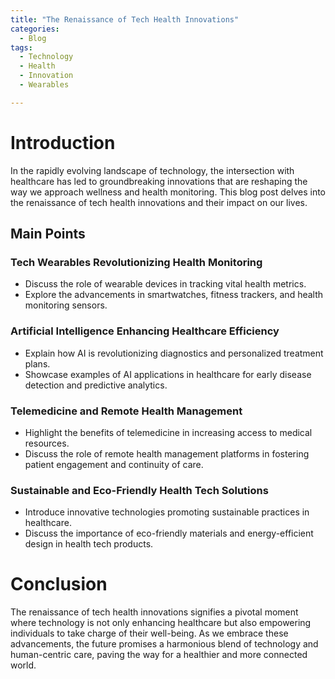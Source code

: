 ```yaml
---
title: "The Renaissance of Tech Health Innovations"
categories:
  - Blog
tags:
  - Technology
  - Health
  - Innovation
  - Wearables

---
```


# Introduction
In the rapidly evolving landscape of technology, the intersection with healthcare has led to groundbreaking innovations that are reshaping the way we approach wellness and health monitoring. This blog post delves into the renaissance of tech health innovations and their impact on our lives.

## Main Points
### Tech Wearables Revolutionizing Health Monitoring
- Discuss the role of wearable devices in tracking vital health metrics.
- Explore the advancements in smartwatches, fitness trackers, and health monitoring sensors.

### Artificial Intelligence Enhancing Healthcare Efficiency
- Explain how AI is revolutionizing diagnostics and personalized treatment plans.
- Showcase examples of AI applications in healthcare for early disease detection and predictive analytics.

### Telemedicine and Remote Health Management
- Highlight the benefits of telemedicine in increasing access to medical resources.
- Discuss the role of remote health management platforms in fostering patient engagement and continuity of care.

### Sustainable and Eco-Friendly Health Tech Solutions
- Introduce innovative technologies promoting sustainable practices in healthcare.
- Discuss the importance of eco-friendly materials and energy-efficient design in health tech products.

# Conclusion
The renaissance of tech health innovations signifies a pivotal moment where technology is not only enhancing healthcare but also empowering individuals to take charge of their well-being. As we embrace these advancements, the future promises a harmonious blend of technology and human-centric care, paving the way for a healthier and more connected world.